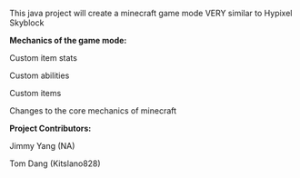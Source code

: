This java project will create a minecraft game mode VERY similar to Hypixel Skyblock


**Mechanics of the game mode:**

Custom item stats

Custom abilities

Custom items

Changes to the core mechanics of minecraft


**Project Contributors:**

Jimmy Yang (NA)

Tom Dang (Kitslano828)
